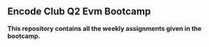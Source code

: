 ## Encode Club Q2 Evm Bootcamp

**This repository contains all the weekly assignments given in the bootcamp.**
